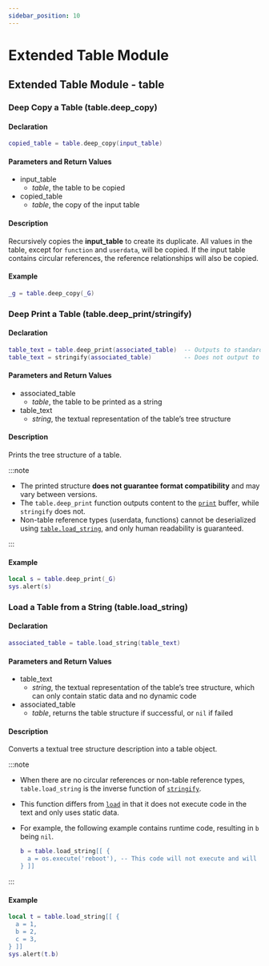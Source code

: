 ```yaml
---
sidebar_position: 10
---
```


# Extended Table Module

## Extended Table Module - table

### Deep Copy a Table \(**table\.deep\_copy**\)

#### Declaration

```lua
copied_table = table.deep_copy(input_table)
```

#### Parameters and Return Values

- input_table
  - *table*, the table to be copied
- copied_table
  - *table*, the copy of the input table

#### Description

Recursively copies the **input_table** to create its duplicate. All values in the table, except for `function` and `userdata`, will be copied.
If the input table contains circular references, the reference relationships will also be copied.

#### Example

```lua title="table.deep_copy"
_g = table.deep_copy(_G)
```

### Deep Print a Table \(**table\.deep\_print/stringify**\)

#### Declaration

```lua
table_text = table.deep_print(associated_table)  -- Outputs to standard output
table_text = stringify(associated_table)         -- Does not output to standard output, only returns a string
```

#### Parameters and Return Values

- associated_table
  - *table*, the table to be printed as a string
- table_text
  - *string*, the textual representation of the table’s tree structure

#### Description

Prints the tree structure of a table.

:::note

- The printed structure **does not guarantee format compatibility** and may vary between versions.
- The `table.deep_print` function outputs content to the [`print`](../appendix/logging-facilities.md#print) buffer, while `stringify` does not.
- Non-table reference types (userdata, functions) cannot be deserialized using [`table.load_string`](#load-a-table-from-a-string-tableload_string), and only human readability is guaranteed.

:::

#### Example

```lua title="table.deep_print"
local s = table.deep_print(_G)
sys.alert(s)
```

### Load a Table from a String \(**table\.load\_string**\)

#### Declaration

```lua
associated_table = table.load_string(table_text)
```

#### Parameters and Return Values

- table_text
  - *string*, the textual representation of the table’s tree structure, which can only contain static data and no dynamic code
- associated_table
  - *table*, returns the table structure if successful, or `nil` if failed

#### Description

Converts a textual tree structure description into a table object.

:::note

- When there are no circular references or non-table reference types, `table.load_string` is the inverse function of [`stringify`](#deep-print-a-table-tabledeep_printstringify).
- This function differs from [`load`](http://cloudwu.github.io/lua53doc/manual.html#pdf-load) in that it does not execute code in the text and only uses static data.
- For example, the following example contains runtime code, resulting in `b` being `nil`.

  ```lua
  b = table.load_string[[ {
    a = os.execute('reboot'), -- This code will not execute and will return nil
  } ]]
  ```

:::

#### Example

```lua title="table.load_string"
local t = table.load_string[[ {
  a = 1,
  b = 2,
  c = 3,
} ]]
sys.alert(t.b)
```
